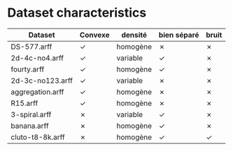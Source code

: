 # Dataset characteristics

| Dataset | Convexe | densité | bien séparé | bruit |
|---|---|---|---|---|
| DS-577.arff | ✓ | homogène | ✗ | ✗ |
| 2d-4c-no4.arff | ✓ | variable | ✓ | ✗ |
| fourty.arff | ✓ | homogène | ✓ | ✗ |
| 2d-3c-no123.arff | ✓ | variable | ✗ | ✗ |
| aggregation.arff | ✓ | homogène | ✗ | ✗ |
| R15.arff | ✓ | homogène | ✗ | ✗ |
| 3-spiral.arff | ✗ | variable | ✓ | ✗ |
| banana.arff | ✗ | homogène | ✓ | ✗ |
| cluto-t8-8k.arff | ✗ | homogène | ✓ | ✓ |
